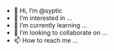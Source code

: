 - 👋 Hi, I’m @syptic
- 👀 I’m interested in ...
- 🌱 I’m currently learning ...
- 💞️ I’m looking to collaborate on ...
- 📫 How to reach me ...

<!---
syptic/syptic is a ✨ special ✨ repository because its `README.md` (this file) appears on your GitHub profile.
You can click the Preview link to take a look at your changes.
--->
